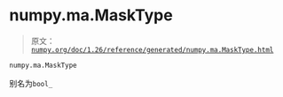 # numpy.ma.MaskType

> 原文：[`numpy.org/doc/1.26/reference/generated/numpy.ma.MaskType.html`](https://numpy.org/doc/1.26/reference/generated/numpy.ma.MaskType.html)

```py
numpy.ma.MaskType
```

别名为`bool_`
